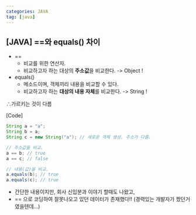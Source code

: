 ```yaml
---
categories: JAVA
tag: [java]
---
```


## [JAVA] ==와 equals() 차이

- ==
  - 비교를 위한 연산자.
  - 비교하고자 하는 대상의 **주소값**을 비교한다. -> Object !
- equals()
  - 메소드이며, 객체끼리 내용을 비교할 수 있다.
  - 비교하고자 하는 **대상의 내용 자체**를 비교한다. -> String !

∴가르키는 것이 다름

[Code]

```java
String a = "a";
String b = a;
String c = new String("a"); // 새로운 객체 생성. 주소가 다름.

// 주소값을 비교.
a == b; // true
a == c; // false

// 내용(값)을 비교.
a.equals(b); // true
a.equals(c); // true
```

- 간단한 내용이지만, 회사 신입분과 이야기 할때도 나왔고,
- == 으로 코딩하여 잘못나오고 있던 데이터가 존재했다!! (경력있는 개발자가 짰던거였을텐데...)
